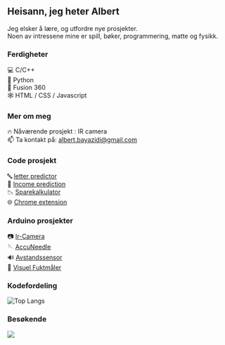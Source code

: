 ## Heisann, jeg heter Albert
Jeg elsker å lære, og utfordre nye prosjekter.  
Noen av intressene mine er spill, bøker, programmering, matte og fysikk.

### Ferdigheter

💻 C/C++  
🐍 Python   
🗿 Fusion 360    
🕸️ HTML / CSS / Javascript


### Mer om meg
🔥 Nåværende prosjekt : IR camera  
📫 Ta kontakt på: albert.bayazidi@gmail.com 
  
  
### Code prosjekt 
🔤 [letter predictor](https://github.com/albertbayazidi/Emnist_letter_predictor/blob/main/imgrec.ipynb)  
🔮 [Income prediction](https://github.com/albertbayazidi/us_income_prediction)  
📉 [Sparekalkulator](https://github.com/albertbayazidi/Sparekalkulator/blob/main/spare_kalkulator.ipynb)   
🌐 [Chrome extension](https://chrome.google.com/webstore/detail/no-more-shorts/cdgiehpicfibgnnekjipimaabanbdagh?hl=no&authuser=0)

### Arduino prosjekter
📷 [Ir-Camera](https://github.com/albertbayazidi/IR-Interpolation)  
🪡 [AccuNeedle](https://github.com/albertbayazidi/AccuNeedle)  
🔊 [Avstandssensor](https://github.com/albertbayazidi/Ultrasound_distance_measuring)  
🚰 [Visuel Fuktmåler](https://github.com/albertbayazidi/Visual_moisture_indicator)  

### Kodefordeling  

![Top Langs](https://github-readme-stats-sigma-five.vercel.app/api/top-langs/?username=albertbayazidi&hide=jupyternotebook&layout=compact&theme=dark)

### Besøkende
<p> 
  <img src="https://profile-counter.glitch.me/albertbayazidi/count.svg"/>
</p>

